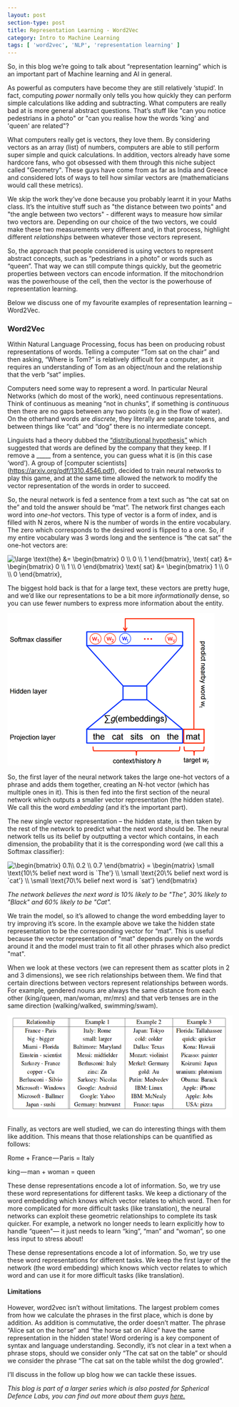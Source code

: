 ```yaml
---
layout: post
section-type: post
title: Representation Learning - Word2Vec
category: Intro to Machine Learning
tags: [ 'word2vec', 'NLP', 'representation learning' ]
---
```



So, in this blog we’re going to talk about “representation learning” which is an important part of Machine learning and AI in general.  

As powerful as computers have become they are still relatively ‘stupid’. In fact, computing *power* normally only tells you how quickly they can perform simple calculations like adding and subtracting. What computers are really bad at is more general abstract questions. That’s stuff like "can you notice pedestrians in a photo" or "can you realise how the words 'king' and 'queen' are related"?

What computers really get is vectors, they love them. By considering vectors as an array (list) of numbers, computers are able to still perform super simple and quick calculations. In addition, vectors already have some hardcore fans, who got obsessed with them through this niche subject called "Geometry". These guys have come from as far as India and Greece and considered lots of ways to tell how similar vectors are (mathematicians would call these metrics).

We skip the work they’ve done because you probably learnt it in your Maths class. It’s the intuitive stuff such as "the distance between two points" and "the angle between two vectors" - different ways to measure how similar two vectors are. Depending on our choice of the two vectors, we could make these two measurements very different and, in that process, highlight different *relationships* between whatever those vectors represent.

So, the approach that people considered is using vectors to represent abstract concepts, such as “pedestrians in a photo” or words such as “queen”. That way we can still compute things quickly, but the geometric properties between vectors can encode information. If the mitochondrion was the powerhouse of the cell, then the vector is the powerhouse of representation learning.

Below we discuss one of my favourite examples of representation learning – Word2Vec.

### Word2Vec

Within Natural Language Processing, focus has been on producing robust representations of words. Telling a computer “Tom sat on the chair” and then asking, “Where is Tom?” is relatively difficult for a computer, as it requires an understanding of Tom as an object/noun and the relationship that the verb “sat” implies.

Computers need some way to represent a word. In particular Neural Networks (which do most of the work), need continuous representations. Think of continuous as meaning “not in chunks”, if something is *continuous* then there are no gaps between any two points (e.g in the flow of water). On the otherhand words are *discrete*, they literally are separate tokens, and between things like “cat” and “dog” there is no intermediate concept.

Linguists had a theory dubbed the [“distributional hypothesis”](https://en.wikipedia.org/wiki/Distributional_semantics#Distributional_hypothesis) which suggested that words are defined by the company that they keep. If I remove a _____ from a sentence, you can guess what it is (in this case ‘word’).  A group of [computer scientists] (https://arxiv.org/pdf/1310.4546.pdf), decided to train neural networks to play this game, and at the same time allowed the network to modify the vector representation of the words in order to succeed.  

So, the neural network is fed a sentence from a text such as “the cat sat on the” and told the answer should be “mat”. The network first changes each word into *one-hot* vectors. This type of vector is a form of index, and is filled with N zeros, where N is the number of words in the entire vocabulary. The zero which corresponds to the desired word is flipped to a one. So, if my entire vocabulary was 3 words long and the sentence is “the cat sat” the one-hot vectors are:

<img src="https://latex.codecogs.com/gif.latex?\dpi{120}&space;\bg_white&space;\large&space;\text{the}&space;&=&space;\begin{bmatrix}&space;0&space;\\&space;0&space;\\&space;1&space;\end{bmatrix},&space;\text{&space;cat}&space;&=&space;\begin{bmatrix}&space;0&space;\\&space;1&space;\\&space;0&space;\end{bmatrix}&space;\text{&space;sat}&space;&=&space;\begin{bmatrix}&space;1&space;\\&space;0&space;\\&space;0&space;\end{bmatrix}," title="\large \text{the} &= \begin{bmatrix} 0 \\ 0 \\ 1 \end{bmatrix}, \text{ cat} &= \begin{bmatrix} 0 \\ 1 \\ 0 \end{bmatrix} \text{ sat} &= \begin{bmatrix} 1 \\ 0 \\ 0 \end{bmatrix}," />

The biggest hold back is that for a large text, these vectors are pretty huge, and we’d like our representations to be a bit more *informationally* dense, so you can use fewer numbers to express more information about the entity.

![neural network diagram](/img/word2vec.png)

So, the first layer of the neural network takes the large one-hot vectors of a phrase and adds them together, creating an N-hot vector (which has multiple ones in it).  This is then fed into the first section of the neural network which outputs a smaller vector representation (the hidden state). We call this the word *embedding* (and it’s the important part).

The new single vector representation – the hidden state, is then taken by the rest of the network to predict what the next word should be. The neural network tells us its belief by outputting a vector which contains, in each dimension, the probability that it is the corresponding word (we call this a Softmax classifier):

<img src="https://latex.codecogs.com/gif.latex?\inline&space;\dpi{120}&space;\bg_white&space;\begin{bmatrix}&space;0.1\\&space;0.2&space;\\&space;0.7&space;\end{bmatrix}&space;=&space;\begin{matrix}&space;\small&space;\text{10\%&space;belief&space;next&space;word&space;is&space;`The'}&space;\\&space;\small&space;\text{20\%&space;belief&space;next&space;word&space;is&space;`cat'}&space;\\&space;\small&space;\text{70\%&space;belief&space;next&space;word&space;is&space;`sat'}&space;\end{bmatrix}" title="\begin{bmatrix} 0.1\\ 0.2 \\ 0.7 \end{bmatrix} = \begin{matrix} \small \text{10\% belief next word is `The'} \\ \small \text{20\% belief next word is `cat'} \\ \small \text{70\% belief next word is `sat'} \end{bmatrix}" />

*The network believes the next word is 10% likely to be "The", 30% likely to "Black" and 60% likely to be "Cat".*

We train the model, so it’s allowed to change the word embedding layer to try improving it’s score.  In the example above we take the hidden state representation to be the corresponding vector for “mat”. This is useful because the vector representation of "mat" depends purely on the words around it and the model must train to fit all other phrases which also predict "mat".

When we look at these vectors (we can represent them as scatter plots in 2 and 3 dimensions), we see rich relationships between them. We find that certain directions between vectors represent relationships between words. For example, gendered nouns are always the same distance from each other (king/queen, man/woman, mr/mrs) and that verb tenses are in the same direction (walking/walked, swimming/swam).

![relations](/img/relations.png)

Finally, as vectors are well studied, we can do interesting things with them like addition. This means that those relationships can be quantified as follows:

Rome + France — Paris = Italy

king — man + woman = queen

These dense representations encode a lot of information. So, we try use these word representations for different tasks. We keep a dictionary of the word embedding which knows which vector relates to which word. Then for more complicated for more difficult tasks (like translation), the neural networks can exploit these geometric relationships to complete its task quicker. For example, a network no longer needs to learn explicitly how to handle “queen"— it just needs to learn “king”, “man” and “woman”, so one less input to stress about!

These dense representations encode a lot of information. So, we try use these word representations for different tasks. We keep the first layer of the network (the word embedding) which knows which vector relates to which word and can use it for more difficult tasks (like translation).


#### Limitations

However, word2vec isn’t without limitations. The largest problem comes from how we calculate the phrases in the first place, which is done by addition. As addition is commutative, the order doesn’t matter. The phrase “Alice sat on the horse” and “the horse sat on Alice” have the same representation in the hidden state! Word ordering is a key component of syntax and language understanding. Secondly, it’s not clear in a text when a phrase stops, should we consider only “The cat sat on the table” or should we consider the phrase “The cat sat on the table whilst the dog growled”.

I’ll discuss in the follow up blog how we can tackle these issues.


*This blog is part of a larger series which is also posted for Spherical Defence Labs, you can find out more about them guys* [*here.*](http://sphericaldefence.com/)
